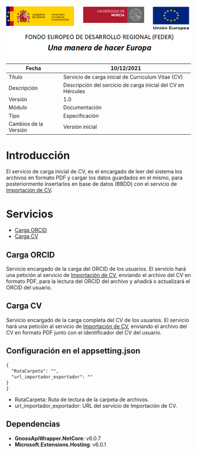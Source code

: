 ![](../../Docs/media/CabeceraDocumentosMD.png)

| Fecha         | 10/12/2021                                                   |
| ------------- | ------------------------------------------------------------ |
|Título|Servicio de carga inicial de Curriculum Vitae (CV)| 
|Descripción|Descripción del sercicio de carga inicial del CV en Hércules|
|Versión|1.0|
|Módulo|Documentación|
|Tipo|Especificación|
|Cambios de la Versión|Versión inicial|

# Introducción
El servicio de carga inicial de CV, es el encargado de leer del sistema los archivos en formato PDF y cargar los datos guardados en el mismo, para posteriormente insertarlos en base de datos (BBDD) con el servicio de [Importación de CV](https://github.com/HerculesCRUE/HerculesED/tree/main/src/Hercules.ED.ImportExportCV).

# Servicios
- [Carga ORCID](#carga-orcid)
- [Carga CV](#carga-cv)

## Carga ORCID
Servicio encargado de la carga del ORCID de los usuarios. El servicio hará una petición al servicio de [Importación de CV](https://github.com/HerculesCRUE/HerculesED/tree/main/src/Hercules.ED.ImportExportCV), enviando el archivo del CV en formato PDF, para la lectura del ORCID del archivo y añadirá o actualizará el ORCID del usuario.

## Carga CV
Servicio encargado de la carga completa del CV de los usuarios. El servicio hará una petición al servicio de [Importación de CV](https://github.com/HerculesCRUE/HerculesED/tree/main/src/Hercules.ED.ImportExportCV), enviando el archivo del CV en formato PDF junto con el identificador del CV del usuario.

## Configuración en el appsetting.json
```json{
{
  "RutaCarpeta": "",
  "url_importador_exportador": ""
}
}
```

- RutaCarpeta: Ruta de lectura de la carpeta de archivos.
- url_importador_exportador: URL del servicio de Importación de CV.

## Dependencias
- **GnossApiWrapper.NetCore**: v6.0.7
- **Microsoft.Extensions.Hosting**: v6.0.1
